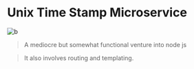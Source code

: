Unix Time Stamp Microservice
============================
![b](https://cloud.githubusercontent.com/assets/11310584/26030694/82a63ed6-388c-11e7-9e3d-3dad0c0b9320.jpg)
>A mediocre but somewhat functional venture into node js

>It also involves routing and templating.
